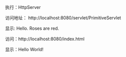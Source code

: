 执行：HttpServer

访问地址： http://localhost:8080/servlet/PrimitiveServlet

显示: Hello. Roses are red.


访问：http://localhost:8080/index.html

显示：Hello World!
